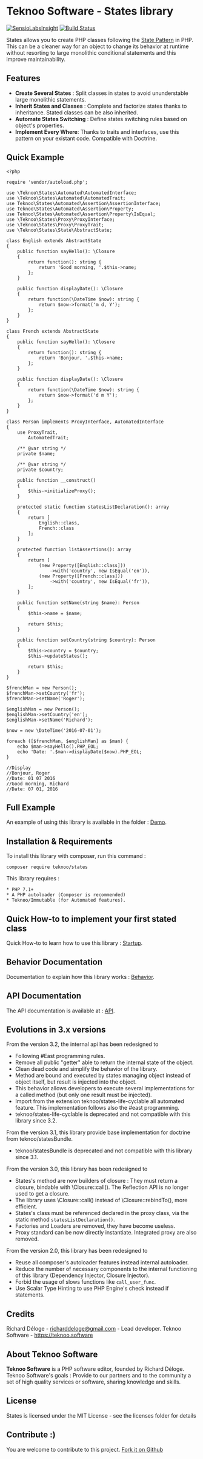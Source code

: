 Teknoo Software - States library
================================

[![SensioLabsInsight](https://insight.sensiolabs.com/projects/119ff38f-0b64-4100-8e1f-ff55d7be857a/mini.png)](https://insight.sensiolabs.com/projects/119ff38f-0b64-4100-8e1f-ff55d7be857a) [![Build Status](https://travis-ci.org/TeknooSoftware/states.svg?branch=next)](https://travis-ci.org/TeknooSoftware/states)

States allows you to create PHP classes following the [State Pattern](http://en.wikipedia.org/wiki/State_pattern) in PHP. 
This can be a cleaner way for an object to change its behavior at runtime without resorting to large monolithic conditional statements and this improve maintainability.

Features
--------

* **Create Several States** : Split classes in states to avoid ununderstable large monolithic statements.
* **Inherit States and Classes** : Complete and factorize states thanks to inheritance. Stated classes can be also inherited.
* **Automate States Switching** : Define states switching rules based on object's properties.
* **Implement Every Where**: Thanks to traits and interfaces, use this pattern on your existant code. Compatible with Doctrine.

Quick Example
-------------
    <?php

    require 'vendor/autoload.php';

    use \Teknoo\States\Automated\AutomatedInterface;
    use \Teknoo\States\Automated\AutomatedTrait;
    use Teknoo\States\Automated\Assertion\AssertionInterface;
    use Teknoo\States\Automated\Assertion\Property;
    use Teknoo\States\Automated\Assertion\Property\IsEqual;
    use \Teknoo\States\Proxy\ProxyInterface;
    use \Teknoo\States\Proxy\ProxyTrait;
    use \Teknoo\States\State\AbstractState;

    class English extends AbstractState
    {
        public function sayHello(): \Closure
        {
            return function(): string {
                return 'Good morning, '.$this->name;
            };
        }

        public function displayDate(): \Closure
        {
            return function(\DateTime $now): string {
                return $now->format('m d, Y');
            };
        }
    }

    class French extends AbstractState
    {
        public function sayHello(): \Closure
        {
            return function(): string {
                return 'Bonjour, '.$this->name;
            };
        }

        public function displayDate(): \Closure
        {
            return function(\DateTime $now): string {
                return $now->format('d m Y');
            };
        }
    }

    class Person implements ProxyInterface, AutomatedInterface
    {
        use ProxyTrait,
            AutomatedTrait;

        /** @var string */
        private $name;

        /** @var string */
        private $country;

        public function __construct()
        {
            $this->initializeProxy();
        }

        protected static function statesListDeclaration(): array
        {
            return [
                English::class,
                French::class
            ];
        }

        protected function listAssertions(): array
        {
            return [
                (new Property([English::class]))
                    ->with('country', new IsEqual('en')),
                (new Property([French::class]))
                    ->with('country', new IsEqual('fr')),
            ];
        }

        public function setName(string $name): Person
        {
            $this->name = $name;

            return $this;
        }

        public function setCountry(string $country): Person
        {
            $this->country = $country;
            $this->updateStates();

            return $this;
        }
    }

    $frenchMan = new Person();
    $frenchMan->setCountry('fr');
    $frenchMan->setName('Roger');

    $englishMan = new Person();
    $englishMan->setCountry('en');
    $englishMan->setName('Richard');

    $now = new \DateTime('2016-07-01');

    foreach ([$frenchMan, $englishMan] as $man) {
        echo $man->sayHello().PHP_EOL;
        echo 'Date: '.$man->displayDate($now).PHP_EOL;
    }

    //Display
    //Bonjour, Roger
    //Date: 01 07 2016
    //Good morning, Richard
    //Date: 07 01, 2016
 
Full Example
------------
An example of using this library is available in the folder : [Demo](demo/demo_article.php).

Installation & Requirements
---------------------------
To install this library with composer, run this command :

    composer require teknoo/states

This library requires :

    * PHP 7.1+
    * A PHP autoloader (Composer is recommended)
    * Teknoo/Immutable (for Automated features).
    
Quick How-to to implement your first stated class
-------------------------------------------------
Quick How-to to learn how to use this library : [Startup](docs/howto/quick-startup.md).

Behavior Documentation
----------------------
Documentation to explain how this library works : [Behavior](docs/howto/behavior.md).

API Documentation
-----------------
The API documentation is available at : [API](docs/howto/api/index.index).

Evolutions in 3.x versions
--------------------------

From the version 3.2, the internal api has been redesigned to
* Following #East programming rules.
* Remove all public "getter" able to return the internal state of the object.
* Clean dead code and simplify the behavior of the library.
* Method are bound and executed by states managing object instead of object itself, but result is injected into the object.
* This behavior allows developers to execute several implementations for a called method (but only one result must be injected).
* Import from the extension teknoo/states-life-cyclable all automated feature. This implementation follows also the #east programming.
* teknoo/states-life-cyclable is deprecated and not compatible with this library since 3.2.

From the version 3.1, this library provide base implementation for doctrine from teknoo/statesBundle.
* teknoo/statesBundle is deprecated and not compatible with this library since 3.1.

From the version 3.0, this library has been redesigned to
* States's method are now builders of closure : They must return a closure, bindable with \Closure::call(). 
  The Reflection API is no longer used to get a closure.
* The library uses \Closure::call() instead of \Closure::rebindTo(), more efficient.  
* States's class must be referenced declared in the proxy class, via the static method `statesListDeclaration()`.
* Factories and Loaders are removed, they have become useless.
* Proxy standard can be now directly instantiate. Integrated proxy are also removed.

From the version 2.0, this library has been redesigned to 
* Reuse all composer's autoloader features instead internal autoloader.
* Reduce the number of necessary components to the internal functioning of this library (Dependency Injector, Closure Injector). 
* Forbid the usage of slows functions like `call_user_func`.
* Use Scalar Type Hinting to use PHP Engine's check instead if statements.

Credits
-------
Richard Déloge - <richarddeloge@gmail.com> - Lead developer.
Teknoo Software - <https://teknoo.software>

About Teknoo Software
---------------------
**Teknoo Software** is a PHP software editor, founded by Richard Déloge. 
Teknoo Software's goals : Provide to our partners and to the community a set of high quality services or software,
 sharing knowledge and skills.

License
-------
States is licensed under the MIT License - see the licenses folder for details

Contribute :)
-------------

You are welcome to contribute to this project. [Fork it on Github](CONTRIBUTING.md)
